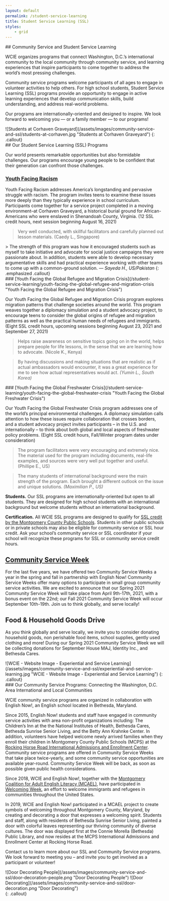 ```yaml
---
layout: default
permalink: /student-service-learning
title: Student Service Learning (SSL)
styles:
    - grid
---
```

<section markdown="1">
## Community Service and Student Service Learning

WCIE organizes programs that connect Washington, D.C.’s international community to the local community through community service, and learning experiences that inspire participants to come together to address the world’s most pressing challenges. 

Community service programs welcome participants of all ages to engage in volunteer activities to help others. For high school students, Student Service Learning (SSL) programs provide an opportunity to engage in active learning experiences that develop communication skills, build understanding, and address real-world problems. 

Our programs are internationally-oriented and designed to inspire. We look forward to welcoming you — or a family member — to our programs! 
</section>
![Students at Corhaven Graveyard](/assets/images/community-service-and-ssl/students-at-corhaven.jpg "Students at Corhaven Graveyard")
{: .callout}

<section markdown="1">
## Our Student Service Learning (SSL) Programs

Our world presents remarkable opportunities but also formidable challenges. Our programs encourage young people to be confident that their generation can confront those challenges.

### [Youth Facing Racism](/student-service-learning/youth-facing-racism "Youth Facing Racism")

Youth Facing Racism addresses America’s longstanding and pervasive struggle with racism. The program invites teens to examine these issues more deeply than they typically experience in school curriculum. Participants come together for a service project completed in a moving environment–at Corhaven Graveyard, a historical burial ground for African-Americans who were enslaved in Shenandoah County, Virginia. (12 SSL credit hours, next session beginning August 16, 2021)

> Very well conducted, with skillful facilitators and carefully planned out lesson materials. (Caedy L., Singapore)
</section>
> The strength of this program was how it encouraged students such as myself to take initiative and advocate for social justice campaigns they were passionate about. In addition, students were able to develop necessary argumentative skills and had practical experience working with other teams to come up with a common-ground solution. <cite>&mdash; Sayeda H., US/Pakistan</cite>
{: .emphasized .callout}
<section markdown="1">
### [Youth Facing the Global Refugee and Migration Crisis](/student-service-learning/youth-facing-the-global-refugee-and-migration-crisis "Youth Facing the Global Refugee and Migration Crisis")

Our Youth Facing the Global Refugee and Migration Crisis program explores migration patterns that challenge societies around the world. This program weaves together a diplomacy simulation and a student advocacy project, to encourage teens to consider the global origins of refugee and migration patterns as well as the practical human needs of refugees and immigrants. (Eight SSL credit hours, upcoming sessions beginning August 23, 2021 and September 27, 2021)

> Helps raise awareness on sensitive topics going on in the world, helps prepare people for life lessons, in the sense that we are learning how to advocate. (Nicole K., Kenya)

> By having discussions and making situations that are realistic as if actual ambassadors would encounter, it was a great experience for me to see how actual representatives would act. <cite>(Yumin L., South Korea)</cite>
</section>
<div class="callout"></div>
<section markdown="1">
### [Youth Facing the Global Freshwater Crisis](/student-service-learning/youth-facing-the-global-freshwater-crisis "Youth Facing the Global Freshwater Crisis")

Our Youth Facing the Global Freshwater Crisis program addresses one of the world’s principal environmental challenges. A diplomacy simulation calls attention to how these issues require collaboration that crosses borders, and a student advocacy project invites participants – in the U.S. and internationally – to think about both global and local aspects of freshwater policy problems. (Eight SSL credit hours, Fall/Winter program dates under consideration)

> The program facilitators were very encouraging and extremely nice. The material used for the program including documents, real-life examples, and sources were very well put together and useful. (Phillipe E., US)

> The many students of international background were the main strength of the program. Each brought a different outlook on the issue and unique solutions.
> <cite>(Maximilian P., US)</cite>

**Students.** Our SSL programs are internationally-oriented but open to all students. They are designed for high school students with an international background but welcome students without an international background.

**Certification.** All WCIE SSL programs are designed to qualify for [SSL credit by the Montgomery County Public Schools](https://montgomerycountymd.galaxydigital.com/agency/detail/?agency_id=92808). Students in other public schools or in private schools may also be eligible for community service or SSL hour credit. Ask your school’s community service or SSL coordinator if your school will recognize these programs for SSL or community service credit hours.

## [Community Service Week](/community-service/community-service-weeks "Community Service Week")

For the last five years, we have offered two Community Service Weeks a year in the spring and fall in partnership with English Now! Community Service Weeks offer many options to participate in small group community service activities. We are excited to announce that our Spring 2021 Community Service Week will take place from April 9th-17th, 2021, with a bonus event on the 22nd; our Fall 2021 Community Service Week will occur September 10th-19th. Join us to think globally, and serve locally!

## Food & Household Goods Drive

As you think globally and serve locally, we invite you to consider donating household goods, non perishable food items, school supplies, gently used clothing and more! During our Spring 2021 Community Service Week we will be collecting donations for September House MAJ, Identity Inc., and Bethesda Cares.
</section>
![WCIE - Website Image - Experiential and Service Learning](/assets/images/community-service-and-ssl/experiential-and-service-learning.jpg "WCIE - Website Image - Experiential and Service Learning")
{: .callout}

<section markdown="1">
### Our Community Service Programs: Connecting the Washington, D.C. Area International and Local Communities

WCIE community service programs are organized in collaboration with English Now!, an English school located in Bethesda, Maryland.

Since 2015, English Now! students and staff have engaged in community service activities with area non-profit organizations including: The Children’s Inn at the the National Institutes of Health, Bethesda Cares, Bethesda Sunrise Senior Living, and the Betty Ann Krahnke Center. In addition, volunteers have helped welcome newly arrived families when they enroll their children in Montgomery County Public Schools (MCPS) at the [Rocking Horse Road International Admissions and Enrollment Center](https://montgomerycountymd.galaxydigital.com/need/detail/?need_id=434317). Community service programs are offered in Community Service Weeks that take place twice-yearly, and some community service opportunities are available year-round. Community Service Week will be back, as soon as possible given public health considerations.

Since 2018, WCIE and English Now!, together with the [Montgomery Coalition for Adult English Literacy (MCAEL)](http://mcael.org/), have participated in [Welcoming Week](http://welcomingweek.org/), an effort to welcome immigrants and refugees in communities throughout the United States.

In 2019, WCIE and English Now! participated in a MCAEL project to create symbols of welcoming throughout Montgomery County, Maryland, by creating and decorating a door that expresses a welcoming spirit. Students and staff, along with residents of Bethesda Sunrise Senior Living, painted a door with colorful leaves representing our thriving community of diverse cultures. The door was displayed first at the Connie Morella (Bethesda) Public Library, and now resides at the MCPS International Admissions and Enrollment Center at Rocking Horse Road.

Contact us to learn more about our SSL and Community Service programs. We look forward to meeting you – and invite you to get involved as a participant or volunteer!
</section>
<div markdown="1">
![Door Decorating People](/assets/images/community-service-and-ssl/door-decoration-people.png "Door Decorating People")
![Door Decorating](/assets/images/community-service-and-ssl/door-decoration.png "Door Decorating")
</div>
{: .callout}
